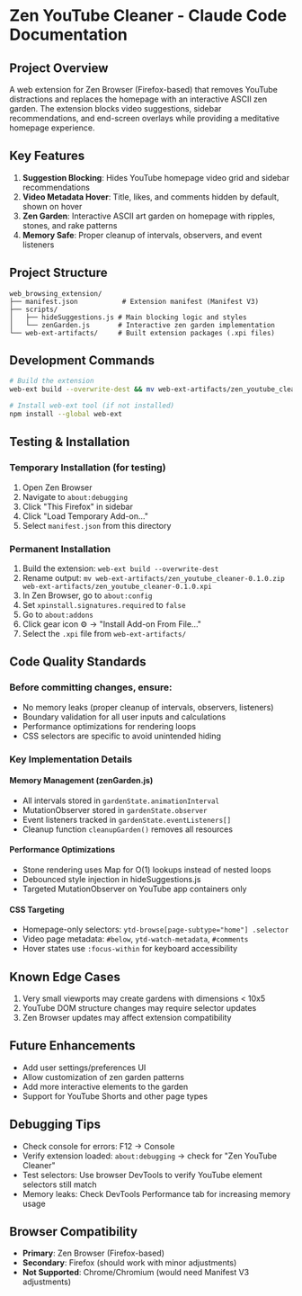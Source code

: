 # Zen YouTube Cleaner - Claude Code Documentation

## Project Overview
A web extension for Zen Browser (Firefox-based) that removes YouTube distractions and replaces the homepage with an interactive ASCII zen garden. The extension blocks video suggestions, sidebar recommendations, and end-screen overlays while providing a meditative homepage experience.

## Key Features
1. **Suggestion Blocking**: Hides YouTube homepage video grid and sidebar recommendations
2. **Video Metadata Hover**: Title, likes, and comments hidden by default, shown on hover
3. **Zen Garden**: Interactive ASCII art garden on homepage with ripples, stones, and rake patterns
4. **Memory Safe**: Proper cleanup of intervals, observers, and event listeners

## Project Structure
```
web_browsing_extension/
├── manifest.json           # Extension manifest (Manifest V3)
├── scripts/
│   ├── hideSuggestions.js # Main blocking logic and styles
│   └── zenGarden.js       # Interactive zen garden implementation
└── web-ext-artifacts/     # Built extension packages (.xpi files)
```

## Development Commands
```bash
# Build the extension
web-ext build --overwrite-dest && mv web-ext-artifacts/zen_youtube_cleaner-0.1.0.zip web-ext-artifacts/zen_youtube_cleaner-0.1.0.xpi

# Install web-ext tool (if not installed)
npm install --global web-ext
```

## Testing & Installation

### Temporary Installation (for testing)
1. Open Zen Browser
2. Navigate to `about:debugging`
3. Click "This Firefox" in sidebar
4. Click "Load Temporary Add-on..."
5. Select `manifest.json` from this directory

### Permanent Installation
1. Build the extension: `web-ext build --overwrite-dest`
2. Rename output: `mv web-ext-artifacts/zen_youtube_cleaner-0.1.0.zip web-ext-artifacts/zen_youtube_cleaner-0.1.0.xpi`
3. In Zen Browser, go to `about:config`
4. Set `xpinstall.signatures.required` to `false`
5. Go to `about:addons`
6. Click gear icon ⚙️ → "Install Add-on From File..."
7. Select the `.xpi` file from `web-ext-artifacts/`

## Code Quality Standards

### Before committing changes, ensure:
- No memory leaks (proper cleanup of intervals, observers, listeners)
- Boundary validation for all user inputs and calculations
- Performance optimizations for rendering loops
- CSS selectors are specific to avoid unintended hiding

### Key Implementation Details

#### Memory Management (zenGarden.js)
- All intervals stored in `gardenState.animationInterval`
- MutationObserver stored in `gardenState.observer`
- Event listeners tracked in `gardenState.eventListeners[]`
- Cleanup function `cleanupGarden()` removes all resources

#### Performance Optimizations
- Stone rendering uses Map for O(1) lookups instead of nested loops
- Debounced style injection in hideSuggestions.js
- Targeted MutationObserver on YouTube app containers only

#### CSS Targeting
- Homepage-only selectors: `ytd-browse[page-subtype="home"] .selector`
- Video page metadata: `#below`, `ytd-watch-metadata`, `#comments`
- Hover states use `:focus-within` for keyboard accessibility

## Known Edge Cases
1. Very small viewports may create gardens with dimensions < 10x5
2. YouTube DOM structure changes may require selector updates
3. Zen Browser updates may affect extension compatibility

## Future Enhancements
- Add user settings/preferences UI
- Allow customization of zen garden patterns
- Add more interactive elements to the garden
- Support for YouTube Shorts and other page types

## Debugging Tips
- Check console for errors: F12 → Console
- Verify extension loaded: `about:debugging` → check for "Zen YouTube Cleaner"
- Test selectors: Use browser DevTools to verify YouTube element selectors still match
- Memory leaks: Check DevTools Performance tab for increasing memory usage

## Browser Compatibility
- **Primary**: Zen Browser (Firefox-based)
- **Secondary**: Firefox (should work with minor adjustments)
- **Not Supported**: Chrome/Chromium (would need Manifest V3 adjustments)